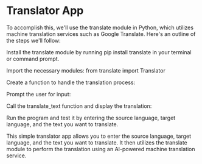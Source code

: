 # Translator App
To accomplish this, we'll use the translate module in Python, which utilizes machine translation services such as Google Translate. Here's an outline of the steps we'll follow:

Install the translate module by running pip install translate in your terminal or command prompt.

Import the necessary modules:
from translate import Translator

Create a function to handle the translation process:

Prompt the user for input:

Call the translate_text function and display the translation:

Run the program and test it by entering the source language, target language, and the text you want to translate.

This simple translator app allows you to enter the source language, target language, and the text you want to translate. It then utilizes the translate module to perform the translation using an AI-powered machine translation service.
